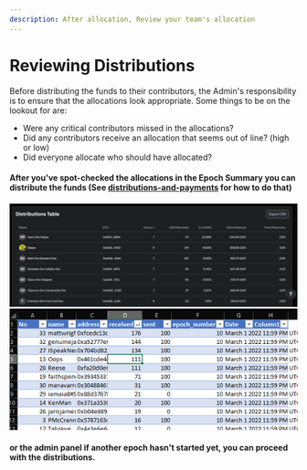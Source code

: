 ```yaml
---
description: After allocation, Review your team's allocation
---
```


# Reviewing Distributions

Before distributing the funds to their contributors, the Admin's responsibility is to ensure that the allocations look appropriate. Some things to be on the lookout for are:

* Were any critical contributors missed in the allocations?
* Did any contributors receive an allocation that seems out of line? (high or low)
* Did everyone allocate who should have allocated?

#### After you've spot-checked the allocations in the Epoch Summary you can distribute the funds (See [distributions-and-payments](../compensation/paying-your-team/distributions-and-payments/ "mention") for how to do that)&#x20;

#### ![](<../../.gitbook/assets/image (5).png>) ![](<../../.gitbook/assets/image (31) (1).png>)

#### or the admin panel if another epoch hasn't started yet, you can proceed with the distributions.
